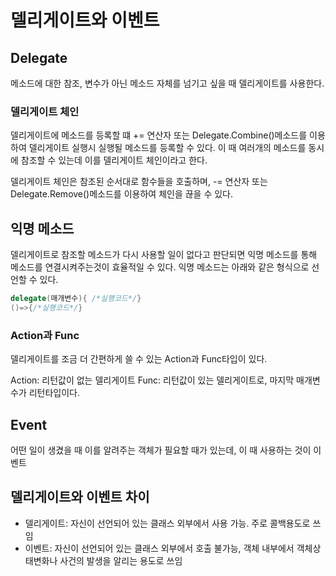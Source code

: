 # 델리게이트와 이벤트

## Delegate

메소드에 대한 참조, 변수가 아닌 메소드 자체를 넘기고 싶을 때 델리게이트를 사용한다.

### 델리게이트 체인

델리게이트에 메소드를 등록할 떄 += 연산자 또는 Delegate.Combine()메소드를 이용하여 델리게이트 실행시 실행될 메소드를 등록할 수 있다. 이 때 여러개의 메소드를 동시에 참조할 수 있는데 이를 델리게이트 체인이라고 한다.

델리게이트 체인은 참조된 순서대로 함수들을 호출하며, -= 연산자 또는 Delegate.Remove()메소드를 이용하여 체인을 끊을 수 있다.

## 익명 메소드

델리게이트로 참조할 메소드가 다시 사용할 일이 없다고 판단되면 익명 메소드를 통해 메소드를 연결시켜주는것이 효율적일 수 있다. 익명 메소드는 아래와 같은 형식으로 선언할 수 있다.

```C#
delegate(매개변수){ /*실행코드*/}
()=>{/*실행코드*/}
```

### Action과 Func

델리게이트를 조금 더 간편하게 쓸 수 있는 Action과 Func타입이 있다.

Action: 리턴값이 없는 델리게이트
Func: 리턴값이 있는 델리게이트로, 마지막 매개변수가 리턴타입이다.

## Event

어떤 일이 생겼을 때 이를 알려주는 객체가 필요할 때가 있는데, 이 때 사용하는 것이 이벤트

## 델리게이트와 이벤트 차이

- 델리게이트: 자신이 선언되어 있는 클래스 외부에서 사용 가능. 주로 콜백용도로 쓰임
- 이벤트: 자신이 선언되어 있는 클래스 외부에서 호출 불가능, 객체 내부에서 객체상태변화나 사건의 발생을 알리는 용도로 쓰임